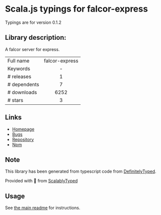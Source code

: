 
# Scala.js typings for falcor-express

Typings are for version 0.1.2

## Library description:
A falcor server for express.

|                    |                 |
| ------------------ | :-------------: |
| Full name          | falcor-express |
| Keywords           | - |
| # releases         | 1 |
| # dependents       | 7 |
| # downloads        | 6252 |
| # stars            | 3 |

## Links
- [Homepage](https://github.com/Netflix/falcor-express)
- [Bugs](https://github.com/Netflix/falcor-express/issues)
- [Repository](https://github.com/Netflix/falcor-express)
- [Npm](https://www.npmjs.com/package/falcor-express)
    


## Note
This library has been generated from typescript code from [DefinitelyTyped](https://definitelytyped.org).

Provided with :purple_heart: from [ScalablyTyped](https://github.com/oyvindberg/ScalablyTyped)

## Usage
See [the main readme](../../readme.md) for instructions.


